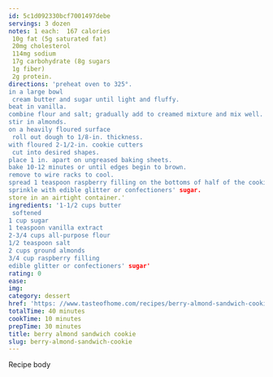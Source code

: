 ```yaml
---
id: 5c1d092330bcf7001497debe
servings: 3 dozen
notes: 1 each:  167 calories
 10g fat (5g saturated fat)
 20mg cholesterol
 114mg sodium
 17g carbohydrate (8g sugars
 1g fiber)
 2g protein.
directions: 'preheat oven to 325°.
in a large bowl
 cream butter and sugar until light and fluffy.
beat in vanilla.
combine flour and salt; gradually add to creamed mixture and mix well.
stir in almonds.
on a heavily floured surface
 roll out dough to 1/8-in. thickness.
with floured 2-1/2-in. cookie cutters
 cut into desired shapes.
place 1 in. apart on ungreased baking sheets.
bake 10-12 minutes or until edges begin to brown.
remove to wire racks to cool.
spread 1 teaspoon raspberry filling on the bottoms of half of the cookies; top with remaining cookies.
sprinkle with edible glitter or confectioners' sugar.
store in an airtight container.'
ingredients: '1-1/2 cups butter
 softened
1 cup sugar
1 teaspoon vanilla extract
2-3/4 cups all-purpose flour
1/2 teaspoon salt
2 cups ground almonds
3/4 cup raspberry filling
edible glitter or confectioners' sugar'
rating: 0
ease:
img:
category: dessert
href: 'https: //www.tasteofhome.com/recipes/berry-almond-sandwich-cookies/'
totalTime: 40 minutes
cookTime: 10 minutes
prepTime: 30 minutes
title: berry almond sandwich cookie
slug: berry-almond-sandwich-cookie
---
```

Recipe body